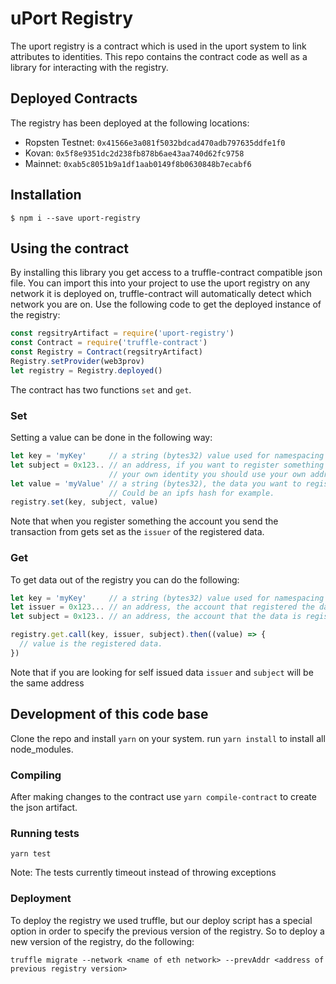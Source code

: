 # uPort Registry
The uport registry is a contract which is used in the uport system to link attributes to identities. This repo contains the contract code as well as a library for interacting with the registry.

## Deployed Contracts

The registry has been deployed at the following locations:

- Ropsten Testnet: `0x41566e3a081f5032bdcad470adb797635ddfe1f0`
- Kovan:           `0x5f8e9351dc2d238fb878b6ae43aa740d62fc9758`
- Mainnet:         `0xab5c8051b9a1df1aab0149f8b0630848b7ecabf6`

## Installation
```
$ npm i --save uport-registry
```

## Using the contract
By installing this library you get access to a truffle-contract compatible json file. You can import this into your project to use the uport registry on any network it is deployed on, truffle-contract will automatically detect which network you are on.
Use the following code to get the deployed instance of the registry:
```javascript
const regsitryArtifact = require('uport-registry')
const Contract = require('truffle-contract')
const Registry = Contract(regsitryArtifact)
Registry.setProvider(web3prov)
let registry = Registry.deployed()
```

The contract has two functions `set` and `get`.

### Set
Setting a value can be done in the following way:
```javascript
let key = 'myKey'     // a string (bytes32) value used for namespacing
let subject = 0x123.. // an address, if you want to register something to
                      // your own identity you should use your own address.
let value = 'myValue' // a string (bytes32), the data you want to register.
                      // Could be an ipfs hash for example.
registry.set(key, subject, value)
```
Note that when you register something the account you send the transaction from gets set as the `issuer` of the registered data.

### Get
To get data out of the registry you can do the following:
```javascript
let key = 'myKey'     // a string (bytes32) value used for namespacing
let issuer = 0x123... // an address, the account that registered the data
let subject = 0x123.. // an address, the account that the data is registered to

registry.get.call(key, issuer, subject).then((value) => {
  // value is the registered data.
})
```
Note that if you are looking for self issued data `issuer` and `subject` will be the same address


## Development of this code base
Clone the repo and install `yarn` on your system.
run `yarn install` to install all node_modules.

### Compiling
After making changes to the contract use `yarn compile-contract` to create the json artifact.

### Running tests
```
yarn test
```
Note: The tests currently timeout instead of throwing exceptions

### Deployment
To deploy the registry we used truffle, but our deploy script has a special option in order to specify the previous version of the registry. So to deploy a new version of the registry, do the following:
```
truffle migrate --network <name of eth network> --prevAddr <address of previous registry version>
```
